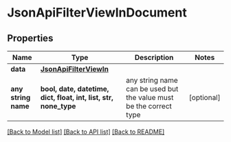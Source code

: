 # JsonApiFilterViewInDocument


## Properties
Name | Type | Description | Notes
------------ | ------------- | ------------- | -------------
**data** | [**JsonApiFilterViewIn**](JsonApiFilterViewIn.md) |  | 
**any string name** | **bool, date, datetime, dict, float, int, list, str, none_type** | any string name can be used but the value must be the correct type | [optional]

[[Back to Model list]](../README.md#documentation-for-models) [[Back to API list]](../README.md#documentation-for-api-endpoints) [[Back to README]](../README.md)


